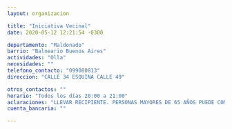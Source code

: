 ```yaml
---
layout: organizacion

title: "Iniciativa Vecinal"
date: 2020-05-12 12:21:54 -0300

departamento: "Maldonado"
barrio: "Balneario Buenos Aires"
actividades: "Olla"
necesidades: ""
telefono_contacto: "099080813"
direccion: "CALLE 34 ESQUINA CALLE 49"

otros_contactos: ""
horario: "Todos los días 20:00 a 21:00"
aclaraciones: "LLEVAR RECIPIENTE. PERSONAS MAYORES DE 65 AÑOS PUEDE COMUNICARSE Y SE ENVIA A DOMICILIO"
cuenta_bancaria: ""

---
```

